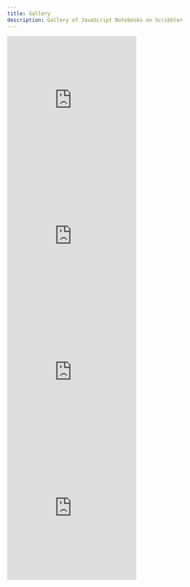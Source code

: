 ```yaml
---
title: Gallery
description: Gallery of JavaScript Notebooks on Scribbler
---
```

<div class="row">
<div class="col-lg-6" markdown="1">
<iframe src="https://app.scribbler.live/#./examples/Crypto-Currency-TimeSeries.jsnb" height="315"allowfullscreen="" frameborder="0">
    </iframe>
  
</div>

<div class="col-lg-6" markdown="1">
<iframe src="https://app.scribbler.live/#./examples/Crypto-Currency-TimeSeries.jsnb" height="315"allowfullscreen="" frameborder="0">
    </iframe>
</div>

</div>


<div class="row">
<div class="col-lg-6" markdown="1">
<iframe src="https://app.scribbler.live/#./examples/Crypto-Currency-TimeSeries.jsnb" height="315"allowfullscreen="" frameborder="0">
    </iframe>
</div>

<div class="col-lg-6" markdown="1">
<iframe src="https://app.scribbler.live/#./examples/Crypto-Currency-TimeSeries.jsnb" height="315"allowfullscreen="" frameborder="0">
    </iframe>
</div>

</div>


